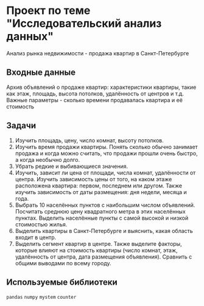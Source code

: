 # Проект по теме "Исследовательский анализ данных"
Анализ рынка недвижимости - продажа квартир в Санкт-Петербурге

## Входные данные
Архив объявлений о продаже квартир: характеристики квартиры, такие как этаж, площадь, высота потолков, удалённость от центров и т.д. Важные параметры - сколько времени продавалась квартира и её стоимость

## Задачи
1. Изучить площадь, цену, число комнат, высоту потолков.
2. Изучить время продажи квартиры. Понять сколько обычно занимает продажа и когда можно считать, что продажи прошли очень быстро, а когда необычно долго.
3. Убрать редкие и выбивающиеся значения.
4. Изучить, зависит ли цена от площади, числа комнат, удалённости от центра. Изучить зависимость цены от того, на каком этаже расположена квартира: первом, последнем или другом. Также изучить зависимость от даты размещения: дня недели, месяца и года.
5. Выбрать 10 населённых пунктов с наибольшим числом объявлений. Посчитать среднюю цену квадратного метра в этих населённых пунктах. Выделить населённые пункты с самой высокой и низкой стоимостью жилья.
6. Выделить квартиры в Санкт-Петербурге и выяснить, какая область входит в центр.
7. Выделить сегмент квартир в центре. Также выделите факторы, которые влияют на стоимость квартиры (число комнат, этаж, удалённость от центра, дата размещения объявления). Сравнить с общими выводами по всему городу.

## Используемые библиотеки
`pandas` `numpy` `mystem` `counter` 
